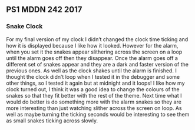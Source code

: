 ## PS1 MDDN 242 2017

### Snake Clock

For my final version of my clock I didn’t changed the clock time ticking and how it is displayed because I like how it looked. However for the alarm, when you set it the snakes appear slithering across the screen on a loop until the alarm goes off then they disappear. Once the alarm goes off a different set of snakes appear and they are a dark and faster version of the previous ones. As well as the clock shakes until the alarm is finished. 
I thought the clock didn’t loop when I tested it in the debugger and some other things, so I tested it again but at midnight and it loops! 
I like how my clock turned out, I think it was a good idea to change the colours of the snakes so that they fit better with the rest of the theme. 
Next time what I would do better is do something more with the alarm snakes so they are more interesting than just watching slither across the screen on loop. As well as maybe turning the ticking seconds would be interesting to see them as small snakes ticking across slowly. 

